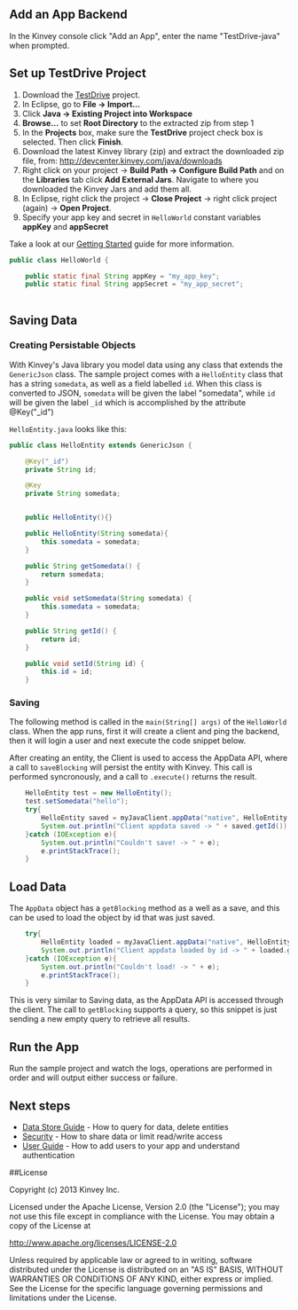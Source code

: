 ## Add an App Backend

In the Kinvey console click "Add an App", enter the name "TestDrive-java" when prompted.


## Set up TestDrive Project

1. Download the [TestDrive](https://github.com/KinveyApps/TestDrive-Java/archive/master.zip) project.
2. In Eclipse, go to **File &rarr; Import…**
3. Click **Java &rarr; Existing Project into Workspace**
4. **Browse…** to set **Root Directory** to the extracted zip from step 1
5. In the **Projects** box, make sure the **TestDrive** project check box is selected. Then click **Finish**.
6. Download the latest Kinvey library (zip) and extract the downloaded zip file, from: http://devcenter.kinvey.com/java/downloads
7. Right click on your project &rarr; **Build Path &rarr; Configure Build Path** and on the **Libraries** tab click **Add External Jars**.  Navigate to where you downloaded the Kinvey Jars and add them all. 
8. In Eclipse, right click the project &rarr; **Close Project** &rarr; right click project (again) &rarr; **Open Project**. 
9. Specify your app key and secret in `HelloWorld` constant variables
**appKey** and **appSecret**

Take a look at our [Getting Started](http://devcenter.kinvey.com/java/guides/getting-started) guide for more information.

```java
public class HelloWorld {

    public static final String appKey = "my_app_key";   
    public static final String appSecret = "my_app_secret";  
	
```

## Saving Data
### Creating Persistable Objects

With Kinvey's Java library you model data using any class that extends the `GenericJson` class. The sample project comes with a `HelloEntity` class that has a string `somedata`, as well as a field labelled `id`.  When this class is converted to JSON, `somedata` will be given the label "somedata", while `id` will be given the label `_id` which is accomplished by the attribute @Key("_id")

`HelloEntity.java` looks like this:

```java
public class HelloEntity extends GenericJson {

    @Key("_id")
    private String id;

    @Key
    private String somedata;


    public HelloEntity(){}

    public HelloEntity(String somedata){
        this.somedata = somedata;
    }

    public String getSomedata() {
        return somedata;
    }

    public void setSomedata(String somedata) {
        this.somedata = somedata;
    }

    public String getId() {
        return id;
    }

    public void setId(String id) {
        this.id = id;
    }
```

### Saving

The following method is called in the `main(String[] args)` of the `HelloWorld` class. When the app runs, first it will create a client and ping the backend, then it will login a user and next execute the code snippet below.

After creating an entity, the Client is used to access the AppData API, where a call to `saveBlocking` will persist the entity with Kinvey.  This call is performed syncronously, and a call to `.execute()` returns the result.


```java
    HelloEntity test = new HelloEntity();
    test.setSomedata("hello");
    try{
        HelloEntity saved = myJavaClient.appData("native", HelloEntity.class).saveBlocking(test).execute();
        System.out.println("Client appdata saved -> " + saved.getId());
    }catch (IOException e){
        System.out.println("Couldn't save! -> " + e);
        e.printStackTrace();
    }
```



## Load Data
The `AppData` object has a `getBlocking` method as a well as a save, and this can be used to load the object by id that was just saved. 

```java
    try{
        HelloEntity loaded = myJavaClient.appData("native", HelloEntity.class).getEntityBlocking().execute();
        System.out.println("Client appdata loaded by id -> " + loaded.getId());
    }catch (IOException e){
        System.out.println("Couldn't load! -> " + e);
        e.printStackTrace();
    }
```

This is very similar to Saving data, as the AppData API is accessed through the client.  The call to `getBlocking` supports a query, so this snippet is just sending a new empty query to retrieve all results.


## Run the App
Run the sample project and watch the logs, operations are performed in order and will output either success or failure.

## Next steps


* [Data Store Guide](/java/guides/datastore) - How to query for data, delete entities 
* [Security](/java/guides/security) - How to share data or limit read/write access  
* [User Guide](/java/guides/users) - How to add users to your app and understand authentication


##License


Copyright (c) 2013 Kinvey Inc.

Licensed under the Apache License, Version 2.0 (the "License"); you may not use this file except
in compliance with the License. You may obtain a copy of the License at

 http://www.apache.org/licenses/LICENSE-2.0

Unless required by applicable law or agreed to in writing, software distributed under the License
is distributed on an "AS IS" BASIS, WITHOUT WARRANTIES OR CONDITIONS OF ANY KIND, either express
or implied. See the License for the specific language governing permissions and limitations under
the License.
